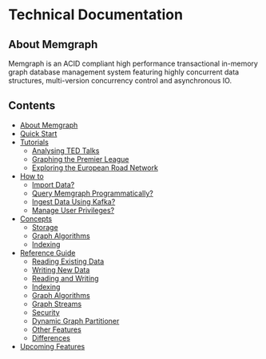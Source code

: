 # Technical Documentation

## About Memgraph

Memgraph is an ACID compliant high performance transactional in-memory graph
database management system featuring highly concurrent
data structures, multi-version concurrency control and asynchronous IO.

[//]: # (When adding a new documentation file, please add it to the list)

## Contents

  * [About Memgraph](#about-memgraph)
  * [Quick Start](01_quick-start.md)
  * [Tutorials](tutorials/02_tutorials-overview.md)
    * [Analysing TED Talks](tutorials/03_analyzing-TED-talks.md)
    * [Graphing the Premier League](tutorials/04_graphing-the-premier-league.md)
    * [Exploring the European Road Network](tutorials/05_exploring-the-european-road-network.md)
  * [How to](how_to_guides/01_how-to-guides-overview.md)
    * [Import Data?](how_to_guides/02_import-data.md)
    * [Query Memgraph Programmatically?](how_to_guides/03_query-memgraph-programmatically.md)
    * [Ingest Data Using Kafka?](how_to_guides/04_ingest-data-using-kafka.md)
    * [Manage User Privileges?](how_to_guides/05_manage-user-privileges.md)
  * [Concepts](concepts/01_concepts_overview.md)
    * [Storage](concepts/02_storage.md)
    * [Graph Algorithms](concepts/03_graph-algorithms.md)
    * [Indexing](concepts/04_indexing.md)
  * [Reference Guide](reference_guide/01_reference-overview.md)
    * [Reading Existing Data](reference_guide/02_reading-existing-data.md)
    * [Writing New Data](reference_guide/03_writing-new-data.md)
    * [Reading and Writing](reference_guide/04_reading-and-writing.md)
    * [Indexing](reference_guide/05_indexing.md)
    * [Graph Algorithms](reference_guide/06_graph-algorithms.md)
    * [Graph Streams](reference_guide/07_graph-streams.md)
    * [Security](reference_guide/08_security.md)
    * [Dynamic Graph Partitioner](reference_guide/09_dynamic-graph-partitioner.md)
    * [Other Features](reference_guide/10_other-features.md)
    * [Differences](reference_guide/11_differences.md)
  * [Upcoming Features](upcoming-features.md)

[//]: # (Nothing should go below the contents section)
